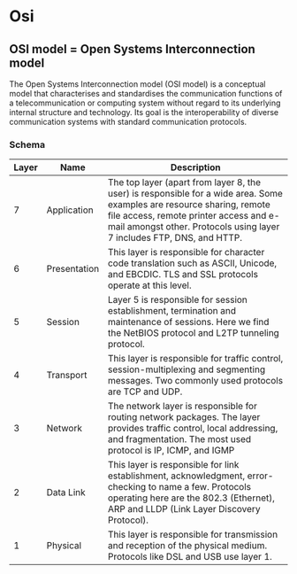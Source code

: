 # Osi
## OSI model = Open Systems Interconnection model 

The Open Systems Interconnection model (OSI model) is a conceptual model that characterises and standardises the communication functions of a telecommunication or computing system without regard to its underlying internal structure and technology. Its goal is the interoperability of diverse communication systems with standard communication protocols.

### Schema

| Layer | Name | Description |
| ----- | ------ | ------ |
| 7 | Application | The top layer (apart from layer 8, the user) is responsible for a wide area. Some examples are resource sharing, remote file access, remote printer access and e-mail amongst other. Protocols using layer 7 includes FTP, DNS, and HTTP. |
| 6 | Presentation | This layer is responsible for character code translation such as ASCII, Unicode, and EBCDIC. TLS and SSL protocols operate at this level. |
| 5 | Session | Layer 5 is responsible for session establishment, termination and maintenance of sessions. Here we find the NetBIOS protocol and L2TP tunneling protocol. |
| 4 | Transport | This layer is responsible for traffic control, session-multiplexing and segmenting messages. Two commonly used protocols are TCP and UDP. |
| 3 | Network | The network layer is responsible for routing network packages. The layer provides traffic control, local addressing, and fragmentation. The most used protocol is IP, ICMP, and IGMP |
| 2 | Data Link |  This layer is responsible for link establishment, acknowledgment, error-checking to name a few. Protocols operating here are the 802.3 (Ethernet), ARP and LLDP (Link Layer Discovery Protocol).|
| 1 | Physical | This layer is responsible for transmission and reception of the physical medium. Protocols like DSL and USB use layer 1. |

